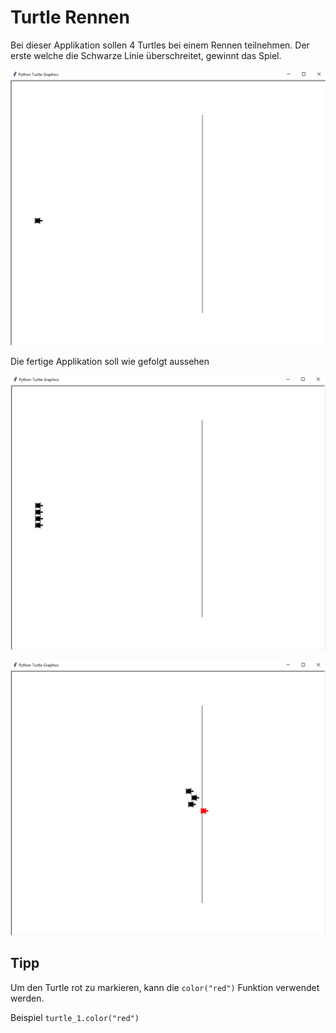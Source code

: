 # Turtle Rennen

Bei dieser Applikation sollen 4 Turtles bei einem Rennen teilnehmen.
Der erste welche die Schwarze Linie überschreitet, gewinnt das Spiel.

![Preview](assets/preview.png)

Die fertige Applikation soll wie gefolgt aussehen

![Solution](assets/solution.png)

![Solution2](assets/solution2.png)

## Tipp

Um den Turtle rot zu markieren, kann die `color("red")` Funktion verwendet werden.

Beispiel `turtle_1.color("red")`